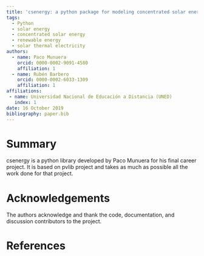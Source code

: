 ```yaml
---
title: 'csenergy: a python package for modeling concentrated solar energy systems'
tags:
  - Python
  - solar energy
  - concentrated solar energy
  - renewable energy
  - solar thermal electricity
authors:
  - name: Paco Munuera
    orcid: 0000-0002-9091-4580
    affiliation: 1
  - name: Rubén Barbero
    orcid: 0000-0002-6033-1309
    affiliation: 1
affiliations:
 - name: Universidad Nacional de Educación a Distancia (UNED)
   index: 1
date: 16 October 2019
bibliography: paper.bib
---
```


# Summary

csenergy is a python library developed by Paco Munuera for his final career project. It is based on pvlib project and takes as much as possible all the work done for that project.

# Acknowledgements

The authors acknowledge and thank the code, documentation, and discussion contributors to the project.

# References
